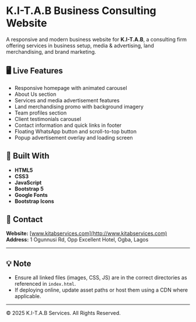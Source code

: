 # K.I-T.A.B Business Consulting Website

A responsive and modern business website for **K.I-T.A.B**, a consulting firm offering services in business setup, media & advertising, land merchandising, and brand marketing.

## 🖥️ Live Features

- Responsive homepage with animated carousel
- About Us section
- Services and media advertisement features
- Land merchandising promo with background imagery
- Team profiles section
- Client testimonials carousel
- Contact information and quick links in footer
- Floating WhatsApp button and scroll-to-top button
- Popup advertisement overlay and loading screen

## 🧰 Built With

- **HTML5**
- **CSS3**
- **JavaScript**
- **Bootstrap 5**
- **Google Fonts**
- **Bootstrap Icons**



## 📱 Contact
 
**Website:** [www.kitabservices.com](http://www.kitabservices.com)  
**Address:** 1 Ogunnusi Rd, Opp Excellent Hotel, Ogba, Lagos

---

## 💡 Note

- Ensure all linked files (images, CSS, JS) are in the correct directories as referenced in `index.html`.
- If deploying online, update asset paths or host them using a CDN where applicable.

---

© 2025 K.I-T.A.B Services. All Rights Reserved.


